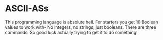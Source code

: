 # ASCII-ASs
This programming language is absolute hell. For starters you get 10 Boolean values to work with- No integers, no strings; just booleans. There are three commands. So good luck actually trying to get it to do something! 
